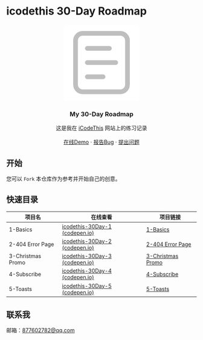 # icodethis 30-Day Roadmap

<p align="center">
  <a href="https://github.com/LY220214/icodethis-roadmap-30">
	<img src="images/icon.png"/>
  </a>


  <h3 align="center">My 30-Day Roadmap</h3>
  <p align="center">
    这是我在 <a href="https://icodethis.com/yangsf">iCodeThis</a> 网站上的练习记录
    <br />
    <br />
    <a href="https://codepen.io/LY220214">在线Demo</a>
    ·
    <a href="https://github.com/LY220214/icodethis-roadmap-30/issues">报告Bug</a>
    ·
    <a href="https://github.com/LY220214/icodethis-roadmap-30/issues">提出问题</a>
  </p>



## 开始

您可以 `Fork` 本仓库作为参考并开始自己的创意。



## 快速目录

| 项目名            | 在线查看                                                     | 项目链接                                 |
| ----------------- | ------------------------------------------------------------ | ---------------------------------------- |
| 1-Basics          | [icodethis-30Day-1 (codepen.io)](https://codepen.io/LY220214/full/jOoOpMw) | [1-Basics](1-Basics)                     |
| 2-404 Error Page  | [icodethis-30Day-2 (codepen.io)](https://codepen.io/LY220214/full/wvbvxoo) | [2-404 Error Page](2-404%20Error%20Page) |
| 3-Christmas Promo | [icodethis-30Day-3 (codepen.io)](https://codepen.io/LY220214/full/wvbBaba) | [3-Christmas Promo](3-Christmas%20Promo) |
| 4-Subscribe       | [icodethis-30Day-4 (codepen.io)](https://codepen.io/LY220214/full/dyEPJRX) | [4-Subscribe](4-Subscribe)               |
| 5-Toasts          | [icodethis-30Day-5 (codepen.io)](https://codepen.io/LY220214/full/dyEPqJp) | [5-Toasts](5-Toasts)                     |



## 联系我

邮箱：877602782@qq.com
